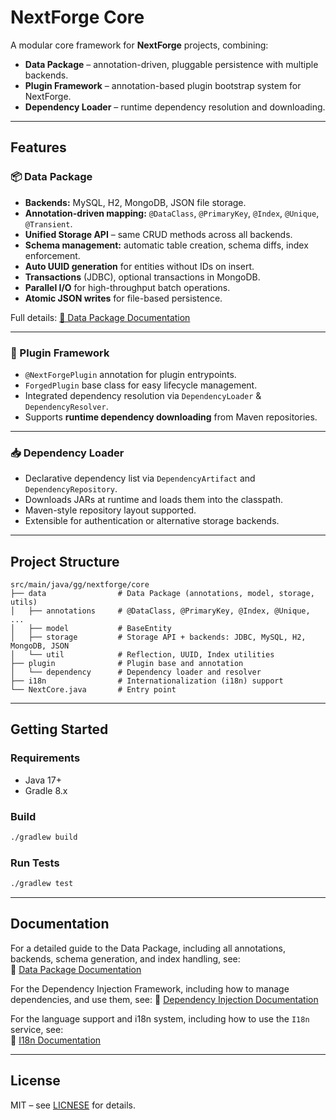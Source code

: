 # NextForge Core

A modular core framework for **NextForge** projects, combining:

- **Data Package** – annotation-driven, pluggable persistence with multiple backends.
- **Plugin Framework** – annotation-based plugin bootstrap system for NextForge.
- **Dependency Loader** – runtime dependency resolution and downloading.

---

## Features

### 📦 Data Package
- **Backends:** MySQL, H2, MongoDB, JSON file storage.
- **Annotation-driven mapping:** `@DataClass`, `@PrimaryKey`, `@Index`, `@Unique`, `@Transient`.
- **Unified Storage API** – same CRUD methods across all backends.
- **Schema management:** automatic table creation, schema diffs, index enforcement.
- **Auto UUID generation** for entities without IDs on insert.
- **Transactions** (JDBC), optional transactions in MongoDB.
- **Parallel I/O** for high-throughput batch operations.
- **Atomic JSON writes** for file-based persistence.

Full details: [📄 Data Package Documentation](.github/docs/Data-Package.md)

---

### 🔌 Plugin Framework
- `@NextForgePlugin` annotation for plugin entrypoints.
- `ForgedPlugin` base class for easy lifecycle management.
- Integrated dependency resolution via `DependencyLoader` & `DependencyResolver`.
- Supports **runtime dependency downloading** from Maven repositories.

---

### 📥 Dependency Loader
- Declarative dependency list via `DependencyArtifact` and `DependencyRepository`.
- Downloads JARs at runtime and loads them into the classpath.
- Maven-style repository layout supported.
- Extensible for authentication or alternative storage backends.

---

## Project Structure

```
src/main/java/gg/nextforge/core
├── data                # Data Package (annotations, model, storage, utils)
│   ├── annotations     # @DataClass, @PrimaryKey, @Index, @Unique, ...
│   ├── model           # BaseEntity
│   ├── storage         # Storage API + backends: JDBC, MySQL, H2, MongoDB, JSON
│   └── util            # Reflection, UUID, Index utilities
├── plugin              # Plugin base and annotation
│   └── dependency      # Dependency loader and resolver
├── i18n                # Internationalization (i18n) support
└── NextCore.java       # Entry point
```

---

## Getting Started

### Requirements
- Java 17+
- Gradle 8.x

### Build
```bash
./gradlew build
```

### Run Tests
```bash
./gradlew test
```

---

## Documentation

For a detailed guide to the Data Package, including all annotations, backends, schema generation, and index handling, see:  
📄 [Data Package Documentation](.github/docs/Data-Package.md)

For the Dependency Injection Framework, including how to manage dependencies, and use them, see:
📄 [Dependency Injection Documentation](.github/docs/Dependency-Injection.md)

For the language support and i18n system, including how to use the `I18n` service, see:  
📄 [I18n Documentation](.github/docs/I18n.md)

---

## License

MIT – see [LICNESE](LICENSE) for details.
